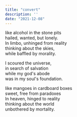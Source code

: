 ```yaml
---
title: "convert"
description: ''
date: "2021-12-08"
---
```

like alcohol in the stone pits     
hailed, wanted, but lonely.     
In limbo, unhinged from reality     
thinking about the skies,     
while baffled by morality.     
     
I scoured the universe,     
in search of salvation     
while my god's abode     
was in my soul's foundation.     
     
like mangoes in cardboard boxes     
sweet, free from paradoxes     
In heaven, hinged to reality     
thinking about the world     
unbothered by mortality.     
     
     
